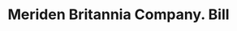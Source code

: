 ---
doi: 10.7916/D8PC4DDW
date_other: '1880'
date_other_textual: 1880-1889
form: printed ephemera
genre:
- Invoices
name:
- Meriden Britannia Company
object_in_context_url: https://biggert.cul.columbia.edu/items/view/ave_biggert_00084
subject_hierarchical_geographic:
- Meriden, Connecticut, United States
subject_name:
- Meriden Britannia Company
title: Meriden Britannia Company. Bill
sort_title: Meriden Britannia Company. Bill
call_number: ave_biggert_00084
coordinates:
- 41.53666666666666,-72.79472222222222
pid: ave_biggert_00084
identifiers: ave_biggert_00084
thumbnail: https://derivativo-3.library.columbia.edu/iiif/2/ldpd:342956/full/!256,256/0/native.jpg
permalink: "/biggert/ave_biggert_00084/"
layout: iiif-image-page
---